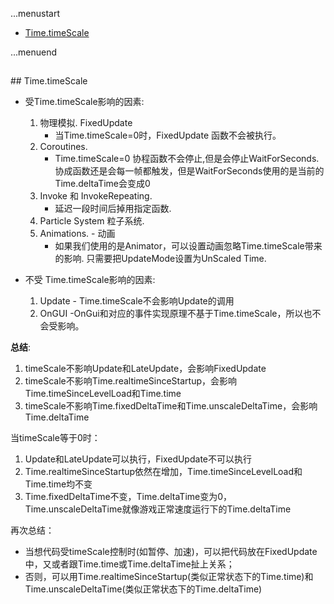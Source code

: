 ...menustart

 - [Time.timeScale](#052b29689e3fddb3f8de79d80f5c356f)

...menuend


<h2 id="052b29689e3fddb3f8de79d80f5c356f"></h2>
## Time.timeScale

 - 受Time.timeScale影响的因素:
    1. 物理模拟. FixedUpdate 
        - 当Time.timeScale=0时，FixedUpdate 函数不会被执行。
    2. Coroutines. 
        - Time.timeScale=0 协程函数不会停止,但是会停止WaitForSeconds. 协成函数还是会每一帧都触发，但是WaitForSeconds使用的是当前的Time.deltaTime会变成0
    3. Invoke  和 InvokeRepeating. 
        - 延迟一段时间后掉用指定函数.
    4. Particle System 粒子系统.
    5. Animations.  - 动画
        - 如果我们使用的是Animator，可以设置动画忽略Time.timeScale带来的影响. 只需要把UpdateMode设置为UnScaled Time.

 - 不受 Time.timeScale影响的因素:
    1. Update - Time.timeScale不会影响Update的调用
    2. OnGUI -OnGui和对应的事件实现原理不基于Time.timeScale，所以也不会受影响。

**总结**:

 1. timeScale不影响Update和LateUpdate，会影响FixedUpdate
 2. timeScale不影响Time.realtimeSinceStartup，会影响Time.timeSinceLevelLoad和Time.time
 3. timeScale不影响Time.fixedDeltaTime和Time.unscaleDeltaTime，会影响Time.deltaTime
    

当timeScale等于0时：

 1. Update和LateUpdate可以执行，FixedUpdate不可以执行
 2. Time.realtimeSinceStartup依然在增加，Time.timeSinceLevelLoad和Time.time均不变
 3. Time.fixedDeltaTime不变，Time.deltaTime变为0，Time.unscaleDeltaTime就像游戏正常速度运行下的Time.deltaTime
 

再次总结： 

 - 当想代码受timeScale控制时(如暂停、加速)，可以把代码放在FixedUpdate中，又或者跟Time.time或Time.deltaTime扯上关系；
 - 否则，可以用Time.realtimeSinceStartup(类似正常状态下的Time.time)和Time.unscaleDeltaTime(类似正常状态下的Time.deltaTime)

 
